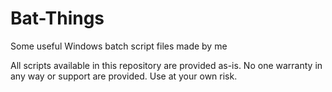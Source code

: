 # Bat-Things
Some useful Windows batch script files made by me


All scripts available in this repository are provided as-is.
No one warranty in any way or support are provided.
Use at your own risk.
